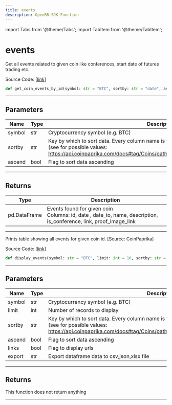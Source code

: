 ```yaml
---
title: events
description: OpenBB SDK Function
---
```


import Tabs from '@theme/Tabs';
import TabItem from '@theme/TabItem';

# events

<Tabs>
<TabItem value="model" label="Model" default>

Get all events related to given coin like conferences, start date of futures trading etc.

Source Code: [[link](https://github.com/OpenBB-finance/OpenBBTerminal/tree/main/openbb_terminal/cryptocurrency/due_diligence/coinpaprika_model.py#L74)]

```python
def get_coin_events_by_id(symbol: str = "BTC", sortby: str = "date", ascend: bool = False) -> pd.DataFrame
```
---
## Parameters

| Name | Type | Description | Default | Optional |
| ---- | ---- | ----------- | ------- | -------- |
| symbol | str | Cryptocurrency symbol (e.g. BTC) | BTC | True |
| sortby | str | Key by which to sort data. Every column name is valid<br/>(see for possible values:<br/>https://api.coinpaprika.com/docs#tag/Coins/paths/~1coins~1%7Bcoin_id%7D~1events/get). | date | True |
| ascend | bool | Flag to sort data ascending | False | True |

---
## Returns

| Type | Description |
| ---- | ----------- |
| pd.DataFrame | Events found for given coin<br/>Columns: id, date , date_to, name, description, is_conference, link, proof_image_link |

---


</TabItem>
<TabItem value="view" label="View">

Prints table showing all events for given coin id. [Source: CoinPaprika]

Source Code: [[link](https://github.com/OpenBB-finance/OpenBBTerminal/tree/main/openbb_terminal/cryptocurrency/due_diligence/coinpaprika_view.py#L132)]

```python
def display_events(symbol: str = "BTC", limit: int = 10, sortby: str = "date", ascend: bool = False, links: bool = False, export: str = "") -> None
```
---
## Parameters

| Name | Type | Description | Default | Optional |
| ---- | ---- | ----------- | ------- | -------- |
| symbol | str | Cryptocurrency symbol (e.g. BTC) | BTC | True |
| limit | int | Number of records to display | 10 | True |
| sortby | str | Key by which to sort data. Every column name is valid<br/>(see for possible values:<br/>https://api.coinpaprika.com/docs#tag/Coins/paths/~1coins~1%7Bcoin_id%7D~1events/get). | date | True |
| ascend | bool | Flag to sort data ascending | False | True |
| links | bool | Flag to display urls | False | True |
| export | str | Export dataframe data to csv,json,xlsx file |  | True |

---
## Returns

This function does not return anything

---


</TabItem>
</Tabs>